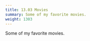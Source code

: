 ```yaml
---
title: 13.03 Movies
summary: Some of my favorite movies.
weight: 1303
---
```


Some of my favorite movies.
